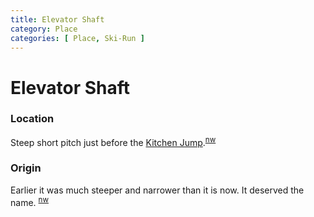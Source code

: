 ```yaml
---
title: Elevator Shaft
category: Place
categories: [ Place, Ski-Run ]
---
```

# Elevator Shaft
### Location

Steep short pitch just before the [Kitchen Jump](/Run/Kitchen-Jump).<sup>[nw][]</sup>

### Origin

Earlier it was much steeper and narrower than it is now. It deserved the name. <sup>[nw][]</sup>


[nw]: /Names-Walt "Meany Names by Walter Little, 1984"
